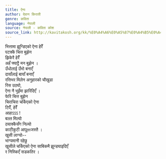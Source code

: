 ```yaml
---
title: ऐना
author: देवान किराती
genre: कविता
language: नेपाली
source: नेपाली - कविता कोश
source_link: http://kavitakosh.org/kk/%E0%A4%A6%E0%A5%87%E0%A4%B5%E0%A4%BE%E0%A4%A8_%E0%A4%95%E0%A4%BF%E0%A4%B0%E0%A4%BE%E0%A4%A4%E0%A5%80
---
```


भित्तामा झुन्डिएको ऐना हेरेँ  
पटक्कै चित्त बुझेन  
झिकेरै हेरेँ  
अहँ फ्याट्टै मन बुझेन ।  
उँधोलाई उँभो बनाएँ  
दायाँलाई बायाँ बनाएँ  
रत्तिभर मिलेन अनुहारको चौखुडा  
रिस उठ्यो,  
ऐना नै भुइँमा झारिदिएँ ।  
फेरि चित्त बुझेन  
चिराचिरा चर्किएको ऐना  
टिपेँ, हेरेँ  
आहाऽऽऽ !  
बल्ल मिल्यो  
ठ्याक्कैसँग निल्यो  
काटीकुटी आपूmजस्तै ।  
खुसी लाग्यो--  
भाग्यमानी रहेछु  
खुसीले चर्किएको ऐना साबिकमै झुन्ड्याइदिएँ  
र निस्किएँ सडकतिर ।
